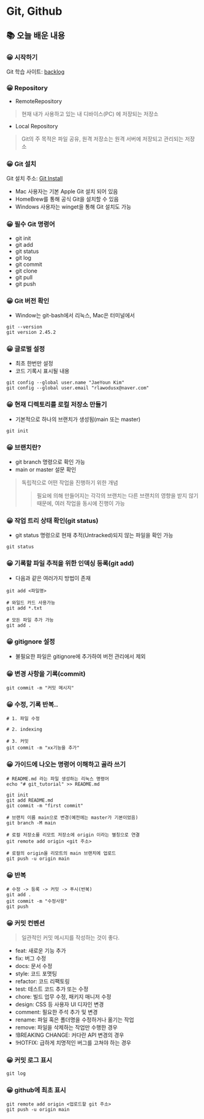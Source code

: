 # Git, Github

## 📚 오늘 배운 내용

### 😀 시작하기

Git 학습 사이트: [backlog](https://backlog.com/ja/git-tutorial/)

### 😀 Repository
- RemoteRepository<br/>
> 현재 내가 사용하고 있는 내 디바이스(PC) 에 저장되는 저장소 
- Local Repository
> Git의 주 목적은 파일 공유, 원격 저장소는 원격 서버에 저장되고 관리되는 저장소


### 😀 Git 설치 
Git 설치 주소: [Git Install](https://git-scm.com/)

- Mac 사용자는 기본 Apple Git 설치 되어 있음 
- HomeBrew를 통해 공식 Git을 설치할 수 있음
- Windows 사용자는 winget을 통해 Git 설치도 가능 
### 😀 필수 Git 명령어
- git init
- git add
- git status
- git log
- git commit
- git clone
- git pull
- git push

### 😀 Git 버전 확인
- Window는 git-bash에서 리눅스, Mac은 터미널에서
```
git --version 
git version 2.45.2
```
### 😀 글로벌 설정
- 최초 한번만 설정
- 코드 기록시 표시될 내용 
```
git config --global user.name "JaeYoun Kim"
git config --global user.email "rlawodusx@naver.com" 
```

### 😀 현재 디렉토리를 로컬 저장소 만들기
- 기본적으로 하나의 브랜치가 생성됨(main 또는 master)
```
git init
```

### 😀 브랜치란?
- git branch 명령으로 확인 가능
- main or master 설문 확인 
> 독립적으로 어떤 작업을 진행하기 위한 개념 
>> 필요에 의해 만들어지는 각각의 브랜치는 다른 브랜치의 영향을 받지 않기 때문에, 여러 작업을 동시에 진행이 가능

### 😀 작업 트리 상태 확인(git status)
- git status 명령으로 현재 추적(Untracked)되지 않는 파일을 확인 가능 
```
git status
```
### 😀 기록할 파일 추적을 위한 인덱싱 등록(git add)
- 다음과 같은 여러가지 방법이 존재
```
git add <파일명>
```
```
# 와일드 카드 사용가능
git add *.txt
```
```
# 모든 파일 추가 가능
git add .
```

### 😀 gitignore 설정
- 불필요한 파일은 gitignore에 추가하여 버전 관리에서 제외 

### 😀 변경 사항을 기록(commit)
```
git commit -m "커밋 메시지"
```

### 😀 수정, 기록 반복..
```
# 1. 파일 수정

# 2. indexing

# 3. 커밋
git commit -m "xx기능을 추가"
```


### 😀 가이드에 나오는 명령어 이해하고 골라 쓰기
```
# README.md 라는 파일 생성하는 리눅스 명령어
echo "# git_tutorial" >> README.md

git init
git add README.md
git commit -m "first commit"

# 브랜치 이름 main으로 변경(예전에는 master가 기본이었음)
git branch -M main

# 로컬 저장소를 리모트 저장소에 origin 이라는 별칭으로 연결
git remote add origin <git 주소>

# 로컬의 origin을 리모트의 main 브랜치에 업로드 
git push -u origin main
```

### 😀 반복
```
# 수정 -> 등록 -> 커밋 -> 푸시(반복)
git add .
git commit -m "수정사항"
git push
```


### 😀 커밋 컨벤션
> 일관적인 커밋 메시지를 작성하는 것이 좋다.
- feat: 새로운 기능 추가 
- fix: 버그 수정
- docs: 문서 수정
- style: 코드 포맷팅
- refactor: 코드 리팩토링
- test: 테스트 코드 추가 또는 수정
- chore: 빌드 업무 수정, 패키지 매니저 수정
- design: CSS 등 사용자 UI 디자인 변경
- comment: 필요한 주석 추가 및 변경
- rename: 파일 혹은 폴더명을 수정하거나 옮기는 작업
- remove: 파일을 삭제하는 작업만 수행한 경우
- !BREAKING CHANGE: 커다란 API 변경의 경우
- !HOTFIX: 급하게 치명적인 버그를 고쳐야 하는 경우 

### 😀 커밋 로그 표시
```
git log
```

### 😀 github에 최초 표시
```
git remote add origin <업로드할 git 주소>
git push -u origin main
```
